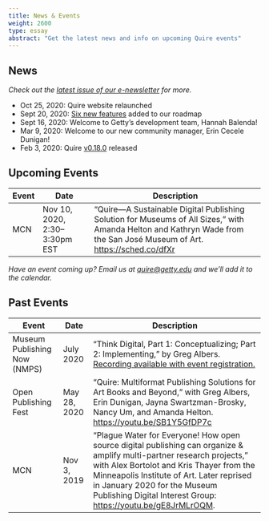 ```yaml
---
title: News & Events
weight: 2600
type: essay
abstract: "Get the latest news and info on upcoming Quire events"
---
```


## News

*Check out the [latest issue of our e-newsletter](#) for more.*

- Oct 25, 2020: Quire website relaunched
- Sept 20, 2020: [Six new features](/about/roadmap/) added to our roadmap
- Sept 16, 2020: Welcome to Getty’s development team, Hannah Balenda!
- Mar 9, 2020: Welcome to our new community manager, Erin Cecele Dunigan!
- Feb 3, 2020: Quire [v0.18.0](https://github.com/gettypubs/quire-starter-theme/releases/tag/v0.18.0) released


## Upcoming Events

| Event | Date | Description |
| -- | -- | -- |
| MCN | Nov 10, 2020, 2:30–3:30pm EST | “Quire—A Sustainable Digital Publishing Solution for Museums of All Sizes,” with Amanda Helton and Kathryn Wade from the San José Museum of Art. https://sched.co/dfXr  |

*Have an event coming up? Email us at [quire@getty.edu](mailto:quire@getty.edu) and we’ll add it to the calendar.*

## Past Events

| Event | Date | Description |
| -- | -- | -- |
| Museum Publishing Now (NMPS) | July 2020 | “Think Digital, Part 1: Conceptualizing; Part 2: Implementing,” by Greg Albers. [Recording available with event registration.](https://grahamschool.regfox.com/digital-nmps2020) |
| Open Publishing Fest | May 28, 2020 | “Quire: Multiformat Publishing Solutions for Art Books and Beyond,” with Greg Albers, Erin Dunigan, Jayna Swartzman-Brosky, Nancy Um, and Amanda Helton. https://youtu.be/SB1Y5GfDP7c |
| MCN | Nov 3, 2019 | “Plague Water for Everyone! How open source digital publishing can organize & amplify multi-partner research projects,” with Alex Bortolot and Kris Thayer from the Minneapolis Institute of Art. Later reprised in January 2020 for the Museum Publishing Digital Interest Group: https://youtu.be/gE8JrMLrOQM. |
